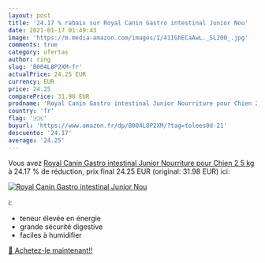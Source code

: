 ```yaml
---
layout: post
title: '24.17 % rabais sur Royal Canin Gastro intestinal Junior Nou'
date: 2021-01-17 01:49:43
image: 'https://m.media-amazon.com/images/I/41IGhECaAwL._SL200_.jpg'
comments: true
category: ofertas
author: ring
slug: 'B004L8P2XM-fr'
actualPrice: 24.25 EUR
currency: EUR
price: 24.25
comparePrice: 31.98 EUR
prodname: 'Royal Canin Gastro intestinal Junior Nourriture pour Chien 2 5 kg'
country: 'fr'
flag: '🇫🇷'
buyurl: 'https://www.amazon.fr/dp/B004L8P2XM/?tag=tolees0d-21'
descuento: '24.17'
average: '24.25'
---
```


Vous avez [Royal Canin Gastro intestinal Junior Nourriture pour Chien 2 5 kg](https://www.amazon.fr/dp/B004L8P2XM/?tag=tolees0d-21)  à  24.17 % de réduction, prix final  24.25 EUR (original: 31.98 EUR) ici:

[![Royal Canin Gastro intestinal Junior Nou](https://m.media-amazon.com/images/I/41IGhECaAwL._SL200_.jpg)](https://www.amazon.fr/dp/B004L8P2XM/?tag=tolees0d-21)

ℹ️:

- teneur élevée en énergie
- grande sécurité digestive
- faciles à humidifier

[🛒 Achetez-le maintenant!!](https://www.amazon.fr/dp/B004L8P2XM/?tag=tolees0d-21)
